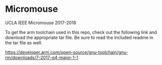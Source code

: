 # Micromouse
UCLA IEEE Micromouse 2017-2018

To get the arm toolchain used in this repo, check out the following link and download the appropriate tar file. Be sure to read the included readme in the tar file as well.

https://developer.arm.com/open-source/gnu-toolchain/gnu-rm/downloads/7-2017-q4-major-1-1
